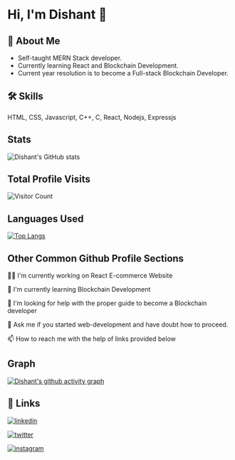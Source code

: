 # Hi, I'm Dishant 👋


## 🚀 About Me
* Self-taught MERN Stack developer.  
* Currently learning React and Blockchain Development. 
* Current year resolution is to become a Full-stack Blockchain Developer. 


## 🛠 Skills
HTML, CSS, Javascript, C++, C, React, Nodejs, Expressjs

## Stats
![Dishant's GitHub stats](https://github-readme-stats.vercel.app/api?username=dishant0406&show_icons=true&theme=dark)

## Total Profile Visits
![Visitor Count](https://profile-counter.glitch.me/%7Bdishant0406%7D/count.svg)

## Languages Used
[![Top Langs](https://github-readme-stats.vercel.app/api/top-langs/?username=dishant0406&langs_count=8)](https://github.com/anuraghazra/github-readme-stats)


## Other Common Github Profile Sections
👩‍💻 I'm currently working on React E-commerce Website

🧠 I'm currently learning Blockchain Development

🤔 I'm looking for help with the proper guide to become a Blockchain developer

💬 Ask me if you started web-development and have doubt how to proceed.

📫 How to reach me with the help of links provided below

## Graph
[![Dishant's github activity graph](https://activity-graph.herokuapp.com/graph?username=dishant0406&bg_color=000000&color=ff0000&line=99ff00&point=fff5f5&area=true&hide_border=true)](https://github.com/ashutosh00710/github-readme-activity-graph)



## 🔗 Links
[![linkedin](https://img.shields.io/badge/linkedin-0A66C2?style=for-the-badge&logo=linkedin&logoColor=white)](https://www.linkedin.com/in/dishant0406/)

[![twitter](https://img.shields.io/badge/twitter-1DA1F2?style=for-the-badge&logo=twitter&logoColor=white)](https://twitter.com/dishant0406)

[![instagram](https://img.shields.io/badge/-Instagram-blue?style=for-the-badge&logo=instagram&logoColor=pink)](https://www.instagram.com/dishant0406/)
